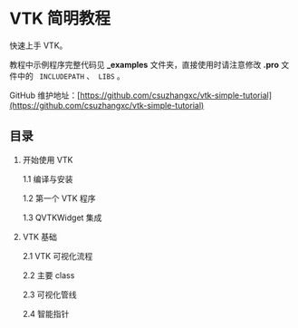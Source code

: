 # VTK 简明教程

快速上手 VTK。

教程中示例程序完整代码见 **_examples** 文件夹，直接使用时请注意修改 **.pro** 文件中的 ```
INCLUDEPATH```
、```
LIBS```
。

GitHub 维护地址：[https://github.com/csuzhangxc/vtk-simple-tutorial](https://github.com/csuzhangxc/vtk-simple-tutorial)

## 目录

1. 开始使用 VTK

    1.1 编译与安装

    1.2 第一个 VTK 程序

    1.3 QVTKWidget 集成

2. VTK 基础

    2.1 VTK 可视化流程

    2.2 主要 class

    2.3 可视化管线

    2.4 智能指针
